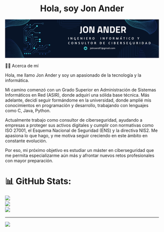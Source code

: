 <h1 align="center">Hola, soy Jon Ander</h1>
<p align="center">
  <img src="bannergithub.png" alt="Banner" width="600">
</p>

<p>🧑‍💻 Acerca de mí</p>
<P>Hola, me llamo Jon Ander y soy un apasionado de la tecnología y la informática.

Mi camino comenzó con un Grado Superior en Administración de Sistemas Informáticos en Red (ASIR), donde adquirí una sólida base técnica. Más adelante, decidí seguir formándome en la universidad, donde amplié mis conocimientos en programación y desarrollo, trabajando con lenguajes como C, Java, Python.

Actualmente trabajo como consultor de ciberseguridad, ayudando a empresas a proteger sus activos digitales y cumplir con normativas como ISO 27001, el Esquema Nacional de Seguridad (ENS) y la directiva NIS2. Me apasiona lo que hago, y me motiva seguir creciendo en este ámbito en constante evolución.

Por eso, mi próximo objetivo es estudiar un máster en ciberseguridad que me permita especializarme aún más y afrontar nuevos retos profesionales con mayor preparación.
</P>

# 📊 GitHub Stats:
![](https://github-readme-stats.vercel.app/api?username=jonandermorenoo88&theme=dark&hide_border=false&include_all_commits=false&count_private=false)<br/>
![](https://nirzak-streak-stats.vercel.app/?user=jonandermorenoo88&theme=dark&hide_border=false)<br/>
![](https://github-readme-stats.vercel.app/api/top-langs/?username=jonandermorenoo88&theme=dark&hide_border=false&include_all_commits=false&count_private=false&layout=compact)

---
[![](https://visitcount.itsvg.in/api?id=jonandermorenoo88&icon=0&color=0)](https://visitcount.itsvg.in)

<!-- Proudly created with GPRM ( https://gprm.itsvg.in ) -->

